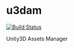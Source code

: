 u3dam
===

[![Build Status](https://travis-ci.org/Naxmeify/u3dam.svg?branch=master)](https://travis-ci.org/Naxmeify/u3dam)

Unity3D Assets Manager
